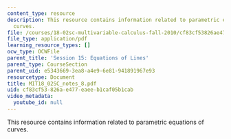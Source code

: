 ```yaml
---
content_type: resource
description: This resource contains information related to parametric equations of
  curves.
file: /courses/18-02sc-multivariable-calculus-fall-2010/cf83cf53826ae477eaeeb1caf05b1cab_MIT18_02SC_notes_8.pdf
file_type: application/pdf
learning_resource_types: []
ocw_type: OCWFile
parent_title: 'Session 15: Equations of Lines'
parent_type: CourseSection
parent_uid: e5343669-3ea8-a4e9-6e81-941891967e93
resourcetype: Document
title: MIT18_02SC_notes_8.pdf
uid: cf83cf53-826a-e477-eaee-b1caf05b1cab
video_metadata:
  youtube_id: null
---
```

This resource contains information related to parametric equations of curves.

